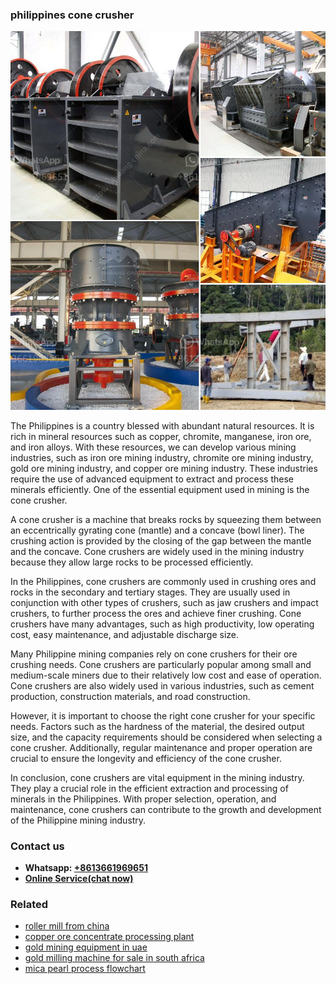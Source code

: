 <h3>philippines cone crusher</h3><img src='1706773473.jpg' alt=''><p>The Philippines is a country blessed with abundant natural resources. It is rich in mineral resources such as copper, chromite, manganese, iron ore, and iron alloys. With these resources, we can develop various mining industries, such as iron ore mining industry, chromite ore mining industry, gold ore mining industry, and copper ore mining industry. These industries require the use of advanced equipment to extract and process these minerals efficiently. One of the essential equipment used in mining is the cone crusher.</p><p>A cone crusher is a machine that breaks rocks by squeezing them between an eccentrically gyrating cone (mantle) and a concave (bowl liner). The crushing action is provided by the closing of the gap between the mantle and the concave. Cone crushers are widely used in the mining industry because they allow large rocks to be processed efficiently.</p><p>In the Philippines, cone crushers are commonly used in crushing ores and rocks in the secondary and tertiary stages. They are usually used in conjunction with other types of crushers, such as jaw crushers and impact crushers, to further process the ores and achieve finer crushing. Cone crushers have many advantages, such as high productivity, low operating cost, easy maintenance, and adjustable discharge size.</p><p>Many Philippine mining companies rely on cone crushers for their ore crushing needs. Cone crushers are particularly popular among small and medium-scale miners due to their relatively low cost and ease of operation. Cone crushers are also widely used in various industries, such as cement production, construction materials, and road construction.</p><p>However, it is important to choose the right cone crusher for your specific needs. Factors such as the hardness of the material, the desired output size, and the capacity requirements should be considered when selecting a cone crusher. Additionally, regular maintenance and proper operation are crucial to ensure the longevity and efficiency of the cone crusher.</p><p>In conclusion, cone crushers are vital equipment in the mining industry. They play a crucial role in the efficient extraction and processing of minerals in the Philippines. With proper selection, operation, and maintenance, cone crushers can contribute to the growth and development of the Philippine mining industry.</p><h3>Contact us</h3><ul><li><strong>Whatsapp:&nbsp;<a href="https://wa.me/8613661969651">+8613661969651</a></strong></li><li><a href="https://swt.shibang-china.com/?git&amp;zhl&amp;philippines cone crusher"><strong>Online Service(chat now)</strong></a></li></ul><h3>Related</h3><ul><li><a href='roller mill from china.md'>roller mill from china</a></li><li><a href='copper ore concentrate processing plant.md'>copper ore concentrate processing plant</a></li><li><a href='gold mining equipment in uae.md'>gold mining equipment in uae</a></li><li><a href='gold milling machine for sale in south africa.md'>gold milling machine for sale in south africa</a></li><li><a href='mica pearl process flowchart.md'>mica pearl process flowchart</a></li></ul>